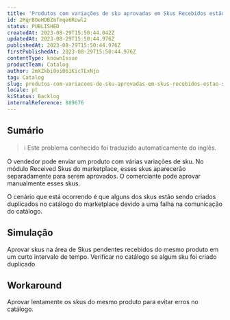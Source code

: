 ```yaml
---
title: 'Produtos com variações de sku aprovadas em Skus Recebidos estão sendo criados com skus duplicados no Catálogo.'
id: 2RqrBOeHDBZmfmqe6Rowl2
status: PUBLISHED
createdAt: 2023-08-29T15:50:44.042Z
updatedAt: 2023-08-29T15:50:44.976Z
publishedAt: 2023-08-29T15:50:44.976Z
firstPublishedAt: 2023-08-29T15:50:44.976Z
contentType: knownIssue
productTeam: Catalog
author: 2mXZkbi0oi061KicTExNjo
tag: Catalog
slug: produtos-com-variacoes-de-sku-aprovadas-em-skus-recebidos-estao-sendo-criados-com-skus-duplicados-no-catalogo
locale: pt
kiStatus: Backlog
internalReference: 889676
---
```


## Sumário

>ℹ️ Este problema conhecido foi traduzido automaticamente do inglês.


O vendedor pode enviar um produto com várias variações de sku.
No módulo Received Skus do marketplace, esses skus aparecerão separadamente para serem aprovados.
O comerciante pode aprovar manualmente esses skus.

O cenário que está ocorrendo é que alguns dos skus estão sendo criados duplicados no catálogo do marketplace devido a uma falha na comunicação do catálogo.

## Simulação


Aprovar skus na área de Skus pendentes recebidos do mesmo produto em um curto intervalo de tempo.
Verificar no catálogo se algum sku foi criado duplicado



## Workaround


Aprovar lentamente os skus do mesmo produto para evitar erros no catálogo.






